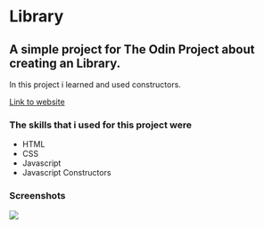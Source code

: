 # Library

<h2>A simple project for The Odin Project about creating an Library.</h2>
<p>In this project i learned and used constructors.</p>
<p><a href="https://martin853.github.io/Admin-Dashboard-TOP/">Link to website</a><p>

<h3>The skills that i used for this project were</h3>
<ul>
<li>HTML</li>
<li>CSS</li>
<li>Javascript</li>
<li>Javascript Constructors</li>
</ul>

<h3>Screenshots</h3>
<img src="https://user-images.githubusercontent.com/116968758/222961360-0e9eae4a-0b5a-4af0-8b6c-f2275c9e0795.png">
